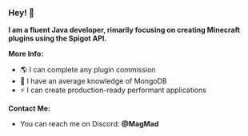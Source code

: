 ### Hey! 👋

**I am a fluent Java developer, rimarily focusing on creating Minecraft plugins using the Spigot API.**

**More Info:**
- 🌎 I can complete any plugin commission
- 🌱 I have an average knowledge of MongoDB
- ⚡ I can create production-ready performant applications

**Contact Me:**
- You can reach me on Discord: **@MagMad**
